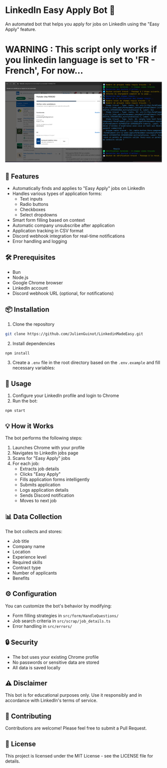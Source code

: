 # LinkedIn Easy Apply Bot 🤖

An automated bot that helps you apply for jobs on LinkedIn using the "Easy Apply" feature.


# WARNING : This script only works if you linkedin language is set to 'FR - French', For now...

![Demo](./demo.png)

## 🌟 Features

- Automatically finds and applies to "Easy Apply" jobs on LinkedIn
- Handles various types of application forms:
  - Text inputs
  - Radio buttons
  - Checkboxes
  - Select dropdowns
- Smart form filling based on context
- Automatic company unsubscribe after application
- Application tracking in CSV format
- Discord webhook integration for real-time notifications
- Error handling and logging

## 🛠️ Prerequisites

- Bun
- Node.js
- Google Chrome browser
- LinkedIn account
- Discord webhook URL (optional, for notifications)

## 📦 Installation

1. Clone the repository

```bash
git clone https://github.com/JulienGuinot/LinkedinMadeEasy.git
```

2. Install dependencies

```bash
npm install
```



3. Create a `.env` file in the root directory based on the `.env.example` and fill necessary variables:




## 🚀 Usage

1. Configure your LinkedIn profile and login to Chrome
2. Run the bot:

```
npm start
```


## 💡 How it Works

The bot performs the following steps:

1. Launches Chrome with your profile
2. Navigates to LinkedIn jobs page
3. Scans for "Easy Apply" jobs
4. For each job:
   - Extracts job details
   - Clicks "Easy Apply"
   - Fills application forms intelligently
   - Submits application
   - Logs application details
   - Sends Discord notification
   - Moves to next job

## 📊 Data Collection

The bot collects and stores:
- Job title
- Company name
- Location
- Experience level
- Required skills
- Contract type
- Number of applicants
- Benefits

## ⚙️ Configuration

You can customize the bot's behavior by modifying:
- Form filling strategies in `src/form/HandleQuestions/`
- Job search criteria in `src/scrap/job_details.ts`
- Error handling in `src/errors/`

## 🔒 Security

- The bot uses your existing Chrome profile
- No passwords or sensitive data are stored
- All data is saved locally

## ⚠️ Disclaimer

This bot is for educational purposes only. Use it responsibly and in accordance with LinkedIn's terms of service.

## 🤝 Contributing

Contributions are welcome! Please feel free to submit a Pull Request.

## 📝 License

This project is licensed under the MIT License - see the LICENSE file for details.